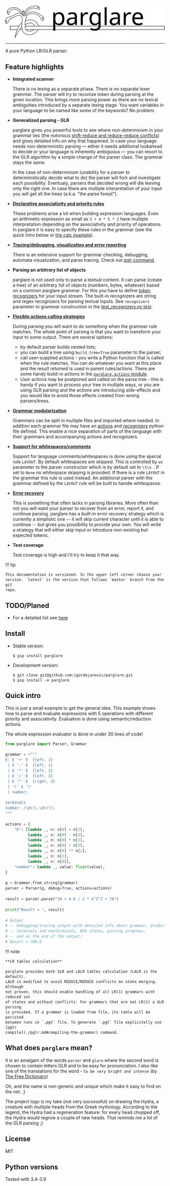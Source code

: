 ![parglare logo](images/parglare-logo.svg)

---

A pure Python LR/GLR parser.

## Feature highlights

* **Integrated scanner**

    There is no lexing as a separate phase. There is no separate lexer grammar.
    The parser will try to reconize token during parsing at the given location.
    This brings more parsing power as there are no lexical ambiguities
    introduced by a separate lexing stage. You want variables in your language
    to be named like some of the keywords? No problem.

* **Generalized parsing - GLR**

    parglare gives you powerful tools to see where non-determinism in your
    grammar lies (the notorious [shift-reduce and reduce-reduce
    conflicts](./lr_parsing.md)) and gives detailed info on why that happened.
    In case your language needs non-deterministic parsing — either it needs
    additional lookahead to decide or your language is inherently ambiguous —
    you can resort to the GLR algorithm by a simple change of the parser class.
    The grammar stays the same.

    In the case of non-determinism (unability for a parser to deterministically
    decide what to do) the parser will fork and investigate each possibility.
    Eventualy, parsers that decided wrong will die leaving only the right one.
    In case there are multiple interpretation of your input you will get all the
    trees (a.k.a. "the parse forest").

* [**Declarative associativity and priority rules**](./disambiguation.md)

    These problems arise a lot when building expression languages. Even an
    arithmetic expression as small as `3 + 4 * 5 * 2` have multiple
    interpretation depending on the associativity and priority of operations. In
    parglare it is easy to specify these rules in the grammar (see the quick
    intro below or [the calc
    example](https://github.com/igordejanovic/parglare/blob/master/examples/calc/calc.py)).

* [**Tracing/debugging, visualization and error reporting**](./debugging.md)

    There is an extensive support for grammar checking, debugging, automata
    visualization, and parse tracing. Check out [pglr command](./pglr.md).

* **Parsing an arbitrary list of objects**

    parglare is not used only to parse a textual content. It can parse (create a
    tree) of an arbitrary list of objects (numbers, bytes, whatever) based on a
    common parglare grammar. For this you have to define [token
    recognizers](./recognizers.md) for your input stream. The built-in
    recognizers are string and regex recognizers for parsing textual inputs. See
    `recognizers` parameter to grammar construction in the [test_recognizers.py
    test](https://github.com/igordejanovic/parglare/blob/master/tests/func/recognizers/test_recognizers.py).

* [**Flexible actions calling strategies**](./actions.md)

    During parsing you will want to do something when the grammar rule matches.
    The whole point of parsing is that you want to transform your input to some
    output. There are several options:

    - by default parser builds nested lists;
    - you can build a tree using `build_tree=True` parameter to the parser;
    - call user-supplied actions - you write a Python function that is called
      when the rule matches. You can do whatever you want at this place and the
      result returned is used in parent rules/actions. There are some handy
      build-in actions in the [`parglare.actions`
      module](./actions.md#built-in-actions).
    - User actions may be postponed and called on the parse tree - this is handy
      if you want to process your tree in multiple ways, or you are using GLR
      parsing and the actions are introducing side-effects and you would like to
      avoid those effects created from wrong parsers/trees.

* [**Grammar modularization**](./grammar_modularization.md)

    Grammars can be split in multiple files and imported where needed. In
    addition each grammar file may have an
    [actions](./grammar_modularization.md#grammar-file-actions) and
    [recognizers](./grammar_modularization.md#grammar-file-recognizers) python
    file defined. This enable a nice separation of parts of the language with
    their grammars and accompanying actions and recognizers.

* [**Support for whitespaces/comments**](./grammar_language.md#handling-whitespaces-and-comments-in-your-language)

    Support for language comments/whitespaces is done using the special rule
    `LAYOUT`. By default whitespaces are skipped. This is controlled by `ws`
    parameter to the parser constructor which is by default set to `\t\n `. If
    set to `None` no whitespace skipping is provided. If there is a rule
    `LAYOUT` in the grammar this rule is used instead. An additional parser with
    the grammar defined by the `LAYOUT` rule will be built to handle whitespaces.

* [**Error recovery**](./handling_errors.md#error-recovery)

    This is something that often lacks in parsing libraries. More often than not
    you will want your parser to recover from an error, report it, and continue
    parsing. parglare has a built-in error recovery strategy which is currently
    a simplistic one -- it will skip current character until it is able to
    continue -- but gives you possibility to provide your own. You will write a
    strategy that will either skip input or introduce non-existing but expected
    tokens.

* **Test coverage**

    Test coverage is high and I'll try to keep it that way.


!!! tip

    This documentation is versioned. In the upper left corner choose your
    version. `latest` is the version that follows `master` branch from the git
    repo.


## TODO/Planed

* For a detailed list see [here](https://github.com/igordejanovic/parglare/issues?q=is%3Aissue+is%3Aopen+label%3Aenhancement)


## Install

- Stable version:

    ```
    $ pip install parglare
    ```

- Development version:

    ```
    $ git clone git@github.com:igordejanovic/parglare.git
    $ pip install -e parglare
    ```


## Quick intro

This is just a small example to get the general idea. This example shows how to
parse and evaluate expressions with 5 operations with different priority and
associativity. Evaluation is done using semantic/reduction actions.

The whole expression evaluator is done in under 30 lines of code!

```python
from parglare import Parser, Grammar

grammar = r"""
E: E '+' E  {left, 1}
 | E '-' E  {left, 1}
 | E '*' E  {left, 2}
 | E '/' E  {left, 2}
 | E '^' E  {right, 3}
 | '(' E ')'
 | number;

terminals
number: /\d+(\.\d+)?/;
"""

actions = {
    "E": [lambda _, n: n[0] + n[2],
          lambda _, n: n[0] - n[2],
          lambda _, n: n[0] * n[2],
          lambda _, n: n[0] / n[2],
          lambda _, n: n[0] ** n[2],
          lambda _, n: n[1],
          lambda _, n: n[0]],
    "number": lambda _, value: float(value),
}

g = Grammar.from_string(grammar)
parser = Parser(g, debug=True, actions=actions)

result = parser.parse("34 + 4.6 / 2 * 4^2^2 + 78")

print("Result = ", result)

# Output
# -- Debugging/tracing output with detailed info about grammar, productions,
# -- terminals and nonterminals, DFA states, parsing progress,
# -- and at the end of the output:
# Result = 700.8
```


!!! note

    **LR tables calculation**

    parglare provides both SLR and LALR tables calculation (LALR is the default).
    LALR is modified to avoid REDUCE/REDUCE conflicts on state merging. Although
    not proven, this should enable handling of all LR(1) grammars with reduced set
    of states and without conflicts. For grammars that are not LR(1) a GLR parsing
    is provided. If a grammar is loaded from file, its table will be peristed
    between runs in `.pgt` file. To generate `.pgt` file explicitelly use [pglr
    compile](./pglr.md#compiling-the-grammar) command.


## What does `parglare` mean?

It is an amalgam of the words `parser` and `glare` where the second word is
chosen to contain letters GLR and to be easy for pronunciation. I also like one
of the translations for the word - `to be very bright and intense`
(by [The Free Dictionary](http://www.thefreedictionary.com/glare))

Oh, and the name is non-generic and unique which make it easy to find on the
net. ;)

The project logo is my take (not very successful) on drawing the Hydra, a
creature with multiple heads from the Greek mythology. According to the legend,
the Hydra had a regeneration feature: for every head chopped off, the Hydra
would regrow a couple of new heads. That reminds me a lot of the GLR parsing ;)


## License

MIT

## Python versions

Tested with 3.4-3.9
